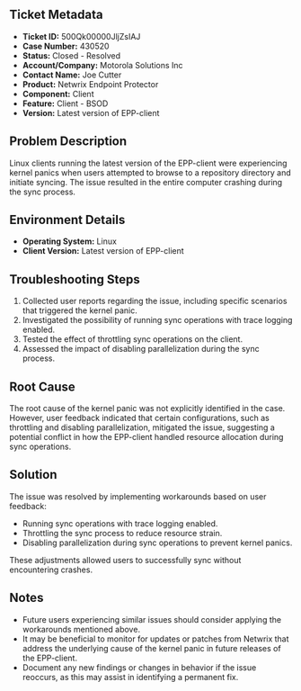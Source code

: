 ## Ticket Metadata
- **Ticket ID:** 500Qk00000JljZsIAJ
- **Case Number:** 430520
- **Status:** Closed - Resolved
- **Account/Company:** Motorola Solutions Inc
- **Contact Name:** Joe Cutter
- **Product:** Netwrix Endpoint Protector
- **Component:** Client
- **Feature:** Client - BSOD
- **Version:** Latest version of EPP-client

## Problem Description
Linux clients running the latest version of the EPP-client were experiencing kernel panics when users attempted to browse to a repository directory and initiate syncing. The issue resulted in the entire computer crashing during the sync process.

## Environment Details
- **Operating System:** Linux
- **Client Version:** Latest version of EPP-client

## Troubleshooting Steps
1. Collected user reports regarding the issue, including specific scenarios that triggered the kernel panic.
2. Investigated the possibility of running sync operations with trace logging enabled.
3. Tested the effect of throttling sync operations on the client.
4. Assessed the impact of disabling parallelization during the sync process.

## Root Cause
The root cause of the kernel panic was not explicitly identified in the case. However, user feedback indicated that certain configurations, such as throttling and disabling parallelization, mitigated the issue, suggesting a potential conflict in how the EPP-client handled resource allocation during sync operations.

## Solution
The issue was resolved by implementing workarounds based on user feedback:
- Running sync operations with trace logging enabled.
- Throttling the sync process to reduce resource strain.
- Disabling parallelization during sync operations to prevent kernel panics.

These adjustments allowed users to successfully sync without encountering crashes.

## Notes
- Future users experiencing similar issues should consider applying the workarounds mentioned above.
- It may be beneficial to monitor for updates or patches from Netwrix that address the underlying cause of the kernel panic in future releases of the EPP-client.
- Document any new findings or changes in behavior if the issue reoccurs, as this may assist in identifying a permanent fix.
